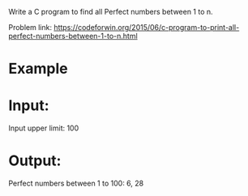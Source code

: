 Write a C program to find all Perfect numbers between 1 to n.

Problem link: https://codeforwin.org/2015/06/c-program-to-print-all-perfect-numbers-between-1-to-n.html

# Example
# Input:
Input upper limit: 100
# Output:
Perfect numbers between 1 to 100: 6, 28
